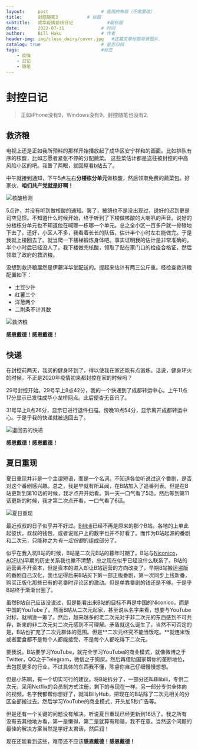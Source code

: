 ```yaml
---
layout:     post   				    # 使用的布局（不需要改）
title:      封控随笔3			# 标题
subtitle:   成华疫情前线日记             #副标题
date:       2022-07-31 				# 时间
author:     Bill Haku 				# 作者
header-img: img/close_dairy/cover.jpg 	#这篇文章标题背景图片
catalog: true 						# 是否归档
tags:								#标签
    - 疫情
    - 日记
    - 随笔
---
```


# 封控日记

> 正如iPhone没有9，Windows没有9，封控随笔也没有2.

## 救济粮

电视上还是正如我所预料的那样开始播放起了成华区安宁祥和的画面。比如排队有序的核酸，比如志愿者紧张不停的分配蔬菜。
这些菜估计都是送往被封控的中高风险小区的吧。我瞥了两眼，就回屋看[b站](https://www.bilibili.com)去了。

中午就接到通知，下午5点左右**分楼栋分单元**做核酸，然后领取免费的蔬菜包。好家伙，**咱们共产党就是好啊！**

![核酸检测](http://zhuaiyuwen.xyz/img/close_dairy/3.HEIC)

5点许，并没有听到做核酸的通知。罢了，被鸽也不是没出现过，说好的迟到更是司空见惯。不知道什么时候开始，终于听到了下楼做核酸的大喇叭的声音。说好的分楼栋分单元也不知道他在喊哪一栋哪一个单元。总之全小区一百多户就一骨碌地下去了。还好，小区人不多，我看着长长的队伍，估计半个小时左右能做完。于是我就上楼回去了。就当爬一下楼梯锻炼身体吧。事实证明我的估计是非常准确的。半个小时后已经没人了。我下楼做完核酸，领取了贴在家门口的检疫合格证，然后领取了政府的救济粮。

没想到救济粮居然是伊藤洋华堂配送的。提起来估计有两三公斤重。经检查救济粮配置如下：
- 土豆少许
- 红薯三个
- 洋葱两个
- 二荆条不计其数

![救济粮](http://zhuaiyuwen.xyz/img/close_dairy/4.HEIC)

**感恩戴德！感恩戴德！**

## 快递

在封控前两天，我买的健身环到了，得以使我在家还能有点锻炼。话说，健身环火的时候，不正是2020年疫情初来都封控在家的时候吗？

29号封控开始。29号早上8点42分，我的一个快递到了成都转运中心。上午11点17分显示已发往成华小龙桥网点。此后便杳无音讯了。

31号早上8点26分，显示已进行退件扫描。傍晚18点54分，显示离开成都转运中心。于是乎我的快递就被退回去了。

![退回去的快递](http://zhuaiyuwen.xyz/img/close_dairy/5.jpg)

**感恩戴德！感恩戴德！**

## 夏日重现

夏日重现并非是一个主谓短语，而是一个名词。不知道各位听说过这个番剧，是否对这个番剧感兴趣。总之，我是早就有所耳闻，在B站加入了追番列表。但是在B站更新到第10话的时候，我才点开开始看。第一天一口气看了5话。然后等到第11话更新的时候，我才第二次点开看，一口气看了6话。

![夏日重现](https://img.moegirl.org.cn/common/thumb/8/83/Summer_Time_Render_04.jpg/600px-Summer_Time_Render_04.jpg)

最近叔叔的日子似乎并不好过。[Bilibili](https://www.bilibili.com)已经不再是原来的那个B站。各地的上单此起彼伏，叔叔的钱包，或者说账户上的数字也并不好看了。而作为B站起源的番剧和二次元，只能称之为*有一定份额*的组成部分了。

似乎在我入坑B站的时候，B站是二次元B站的暮年时期了。B站与[Niconico](https://www.nicovideo.jp)，[ACFUN](https://www.acfun.cn)早期的历史关系我也撇不清楚，总之现在似乎已经没什么联系了。B站的运营离不开资本，但是资本的进入却让B站运营的方向改变了。早期B站搬运盗版的番剧自己汉化，我也记得后来B站买下第一部正版番剧，第一次同步上线新番，购买正版化那些已有的老番时评论区的激动。但是单靠番剧的钱还是不够。于是乎B站终于渐渐出圈了。

虽然B站自己应该没说过，但是能看出来B站的目标不再是中国的Niconico，而是中国的YouTube了。然而B站从二次元起家，甚至说从名字来看，想要与YouTube对标，就稍逊一筹了。然后，越来越多的老二次元对于非二次元的东西感到不可共存，新来的非二次元对二次元感到不可理解。矛盾就这么诞生了。当然不可否定的是，B站也扩充了二次元群体的范围。但是**二次元终究不能当饭吃。**就连米饭或者面食都不是每个人都能接受，不是每个人都吃得下二次元。

要我说，B站要学习YouTube，就完全学习YouTube的商业模式，就像微博之于Twitter，QQ之于Telegram，微信之于狗屎。然后再借助国家帮你的垄断地位，去包揽更多的行业。不过具体的东西我不懂，陈睿你自己仔细慢慢想想。

但是小陈啊，有一个切实可行的建议。将B站拆分了，一部分还叫Bilibili，专供二次元，采用Netflix的会员制方式注册，剩下的与现在一样。另一部分专供全体向的视频，名字我都帮你想好了，就叫BillyHub，把现在的B站除了二次元相关的分区全部搬过去。然后学习YouTube的商业模式，开头加5秒广告等。

但是还有一个关键的问题没有解决。听说夏日重现已经更新到16话了。我之所有没有去其他地方看，第一是懒得，第二是就算有和谐，我不在意。当然这个问题的最佳的解决方案当然是学好太君话，然后润！

现在还能看到这些，难带还不应该**感恩戴德！感恩戴德！**
